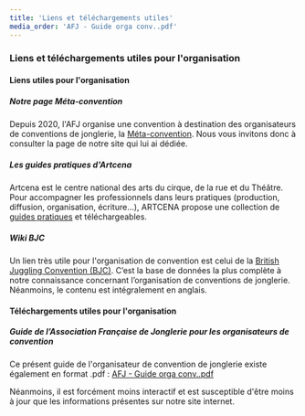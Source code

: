 ```yaml
---
title: 'Liens et téléchargements utiles'
media_order: 'AFJ - Guide orga conv..pdf'
---
```


### Liens et téléchargements utiles pour l'organisation

#### Liens utiles pour l'organisation

##### Notre page Méta-convention

Depuis 2020, l'AFJ organise une convention à destination des organisateurs de conventions de jonglerie, la [Méta-convention](/meta-convention). Nous vous invitons donc à consulter la page de notre site qui lui ai dédiée.

##### Les guides pratiques d'Artcena

Artcena est le centre national des arts du cirque, de la rue et du Théâtre. Pour accompagner les professionnels dans leurs pratiques (production, diffusion, organisation, écriture…), ARTCENA propose une collection de [guides pratiques](https://www.artcena.fr/publications/guides-pratiques?target=_blank) et téléchargeables. 

##### Wiki BJC

Un lien très utile pour l'organisation de convention est celui de la [British Juggling Convention (BJC)](http://thebritishjugglingconvention.co.uk/wiki/index.php?title=British_Juggling_Convention_Wiki?target=_blank). C’est la base de données la plus complète à notre connaissance concernant l’organisation de conventions de jonglerie. Néanmoins, le contenu est intégralement en anglais.

#### Téléchargements utiles pour l'organisation

##### Guide de l’Association Française de Jonglerie pour les organisateurs de convention

Ce présent guide de l'organisateur de convention de jonglerie existe également en format .pdf : [AFJ - Guide orga conv..pdf](AFJ%20-%20Guide%20orga%20conv..pdf?target=_blank)

Néanmoins, il est forcément moins interactif et est susceptible d'être moins à jour que les informations présentes sur notre site internet.
